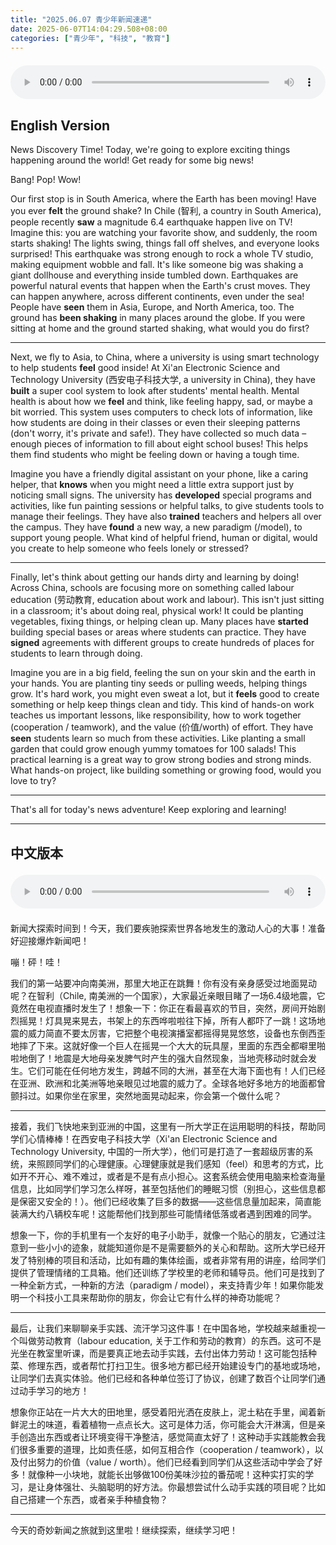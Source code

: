 ```yaml
---
title: "2025.06.07 青少年新闻速递"
date: 2025-06-07T14:04:29.508+08:00
categories: ["青少年", "科技", "教育"]
---
```

<audio controls style="width: 100%; max-width: 900px; margin: 1.5em 0; display: block;">
  <source src="/mp3/teen_news/20250607.en.mp3" type="audio/mpeg">
</audio>

## English Version

News Discovery Time! Today, we're going to explore exciting things happening around the world! Get ready for some big news!

Bang! Pop! Wow!

Our first stop is in South America, where the Earth has been moving! Have you ever **felt** the ground shake? In Chile (智利, a country in South America), people recently **saw** a magnitude 6.4 earthquake happen live on TV! Imagine this: you are watching your favorite show, and suddenly, the room starts shaking! The lights swing, things fall off shelves, and everyone looks surprised! This earthquake was strong enough to rock a whole TV studio, making equipment wobble and fall. It's like someone big was shaking a giant dollhouse and everything inside tumbled down. Earthquakes are powerful natural events that happen when the Earth's crust moves. They can happen anywhere, across different continents, even under the sea! People have **seen** them in Asia, Europe, and North America, too. The ground has **been shaking** in many places around the globe. If you were sitting at home and the ground started shaking, what would you do first?

---

Next, we fly to Asia, to China, where a university is using smart technology to help students **feel** good inside! At Xi'an Electronic Science and Technology University (西安电子科技大学, a university in China), they have **built** a super cool system to look after students' mental health. Mental health is about how we **feel** and think, like feeling happy, sad, or maybe a bit worried. This system uses computers to check lots of information, like how students are doing in their classes or even their sleeping patterns (don't worry, it's private and safe!). They have collected so much data – enough pieces of information to fill about eight school buses! This helps them find students who might be feeling down or having a tough time.

Imagine you have a friendly digital assistant on your phone, like a caring helper, that **knows** when you might need a little extra support just by noticing small signs. The university has **developed** special programs and activities, like fun painting sessions or helpful talks, to give students tools to manage their feelings. They have also **trained** teachers and helpers all over the campus. They have **found** a new way, a new paradigm (/model), to support young people. What kind of helpful friend, human or digital, would you create to help someone who feels lonely or stressed?

---

Finally, let's think about getting our hands dirty and learning by doing! Across China, schools are focusing more on something called labour education (劳动教育, education about work and labour). This isn't just sitting in a classroom; it's about doing real, physical work! It could be planting vegetables, fixing things, or helping clean up. Many places have **started** building special bases or areas where students can practice. They have **signed** agreements with different groups to create hundreds of places for students to learn through doing.

Imagine you are in a big field, feeling the sun on your skin and the earth in your hands. You are planting tiny seeds or pulling weeds, helping things grow. It's hard work, you might even sweat a lot, but it **feels** good to create something or help keep things clean and tidy. This kind of hands-on work teaches us important lessons, like responsibility, how to work together (cooperation / teamwork), and the value (价值/worth) of effort. They have **seen** students learn so much from these activities. Like planting a small garden that could grow enough yummy tomatoes for 100 salads! This practical learning is a great way to grow strong bodies and strong minds. What hands-on project, like building something or growing food, would you love to try?

---

That's all for today's news adventure! Keep exploring and learning!

---

## 中文版本

<audio controls style="width: 100%; max-width: 900px; margin: 1.5em 0; display: block;">
  <source src="/mp3/teen_news/20250607.cn.mp3" type="audio/mpeg">
</audio>

新闻大探索时间到！今天，我们要疾驰探索世界各地发生的激动人心的大事！准备好迎接爆炸新闻吧！

嘣！砰！哇！

我们的第一站要冲向南美洲，那里大地正在跳舞！你有没有亲身感受过地面晃动呢？在智利（Chile, 南美洲的一个国家），大家最近亲眼目睹了一场6.4级地震，它竟然在电视直播时发生了！想象一下：你正在看最喜欢的节目，突然，房间开始剧烈摇晃！灯具晃来晃去，书架上的东西哗啦啦往下掉，所有人都吓了一跳！这场地震的威力简直不要太厉害，它把整个电视演播室都摇得晃晃悠悠，设备也东倒西歪地摔了下来。这就好像一个巨人在摇晃一个大大的玩具屋，里面的东西全都噼里啪啦地倒了！地震是大地母亲发脾气时产生的强大自然现象，当地壳移动时就会发生。它们可能在任何地方发生，跨越不同的大洲，甚至在大海下面也有！人们已经在亚洲、欧洲和北美洲等地亲眼见过地震的威力了。全球各地好多地方的地面都曾颤抖过。如果你坐在家里，突然地面晃动起来，你会第一个做什么呢？

---

接着，我们飞快地来到亚洲的中国，这里有一所大学正在运用聪明的科技，帮助同学们心情棒棒！在西安电子科技大学（Xi'an Electronic Science and Technology University, 中国的一所大学），他们可是打造了一套超级厉害的系统，来照顾同学们的心理健康。心理健康就是我们感知（feel）和思考的方式，比如开不开心、难不难过，或者是不是有点小担心。这套系统会使用电脑来检查海量信息，比如同学们学习怎么样呀，甚至包括他们的睡眠习惯（别担心，这些信息都是保密又安全的！）。他们已经收集了巨多的数据——这些信息量加起来，简直能装满大约八辆校车呢！这能帮他们找到那些可能情绪低落或者遇到困难的同学。

想象一下，你的手机里有一个友好的电子小助手，就像一个贴心的朋友，它通过注意到一些小小的迹象，就能知道你是不是需要额外的关心和帮助。这所大学已经开发了特别棒的项目和活动，比如有趣的集体绘画，或者非常有用的讲座，给同学们提供了管理情绪的工具箱。他们还训练了学校里的老师和辅导员。他们可是找到了一种全新方式，一种新的方法（paradigm / model），来支持青少年！如果你能发明一个科技小工具来帮助你的朋友，你会让它有什么样的神奇功能呢？

---

最后，让我们来聊聊亲手实践、流汗学习这件事！在中国各地，学校越来越重视一个叫做劳动教育（labour education, 关于工作和劳动的教育）的东西。这可不是光坐在教室里听课，而是要真正地去动手实践，去付出体力劳动！这可能包括种菜、修理东西，或者帮忙打扫卫生。很多地方都已经开始建设专门的基地或场地，让同学们去真实体验。他们已经和各种单位签订了协议，创建了数百个让同学们通过动手学习的地方！

想象你正站在一片大大的田地里，感受着阳光洒在皮肤上，泥土粘在手里，闻着新鲜泥土的味道，看着植物一点点长大。这可是体力活，你可能会大汗淋漓，但是亲手创造出东西或者让环境变得干净整洁，感觉简直太好了！这种动手实践能教会我们很多重要的道理，比如责任感，如何互相合作（cooperation / teamwork），以及付出努力的价值（value / worth）。他们已经看到同学们从这些活动中学会了好多！就像种一小块地，就能长出够做100份美味沙拉的番茄呢！这种实打实的学习，是让身体强壮、头脑聪明的好方法。你最想尝试什么动手实践的项目呢？比如自己搭建一个东西，或者亲手种植食物？

---

今天的奇妙新闻之旅就到这里啦！继续探索，继续学习吧！